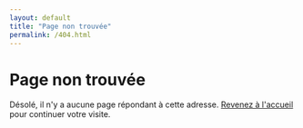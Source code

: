 ```yaml
---
layout: default
title: "Page non trouvée"
permalink: /404.html
---
```


<div class="page">
  <h1 class="page-title">Page non trouvée</h1>
  <p class="lead">Désolé, il n'y a aucune page répondant à cette adresse. <a href="{{ site.baseurl }}/">Revenez à l'accueil</a> pour continuer votre visite.</p>
</div>
